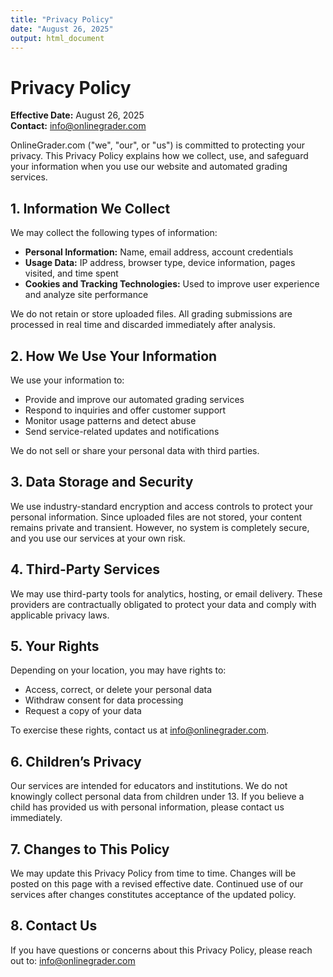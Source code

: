 ```yaml
---
title: "Privacy Policy"
date: "August 26, 2025"
output: html_document
---
```


# Privacy Policy

**Effective Date:** August 26, 2025  
**Contact:** [info@onlinegrader.com](mailto:info@onlinegrader.com)

OnlineGrader.com ("we", "our", or "us") is committed to protecting your privacy. This Privacy Policy explains how we collect, use, and safeguard your information when you use our website and automated grading services.

## 1. Information We Collect

We may collect the following types of information:

- **Personal Information:** Name, email address, account credentials
- **Usage Data:** IP address, browser type, device information, pages visited, and time spent
- **Cookies and Tracking Technologies:** Used to improve user experience and analyze site performance

We do not retain or store uploaded files. All grading submissions are processed in real time and discarded immediately after analysis.

## 2. How We Use Your Information

We use your information to:

- Provide and improve our automated grading services
- Respond to inquiries and offer customer support
- Monitor usage patterns and detect abuse
- Send service-related updates and notifications

We do not sell or share your personal data with third parties.

## 3. Data Storage and Security

We use industry-standard encryption and access controls to protect your personal information. Since uploaded files are not stored, your content remains private and transient. However, no system is completely secure, and you use our services at your own risk.

## 4. Third-Party Services

We may use third-party tools for analytics, hosting, or email delivery. These providers are contractually obligated to protect your data and comply with applicable privacy laws.

## 5. Your Rights

Depending on your location, you may have rights to:

- Access, correct, or delete your personal data
- Withdraw consent for data processing
- Request a copy of your data

To exercise these rights, contact us at [info@onlinegrader.com](mailto:info@onlinegrader.com).

## 6. Children’s Privacy

Our services are intended for educators and institutions. We do not knowingly collect personal data from children under 13. If you believe a child has provided us with personal information, please contact us immediately.

## 7. Changes to This Policy

We may update this Privacy Policy from time to time. Changes will be posted on this page with a revised effective date. Continued use of our services after changes constitutes acceptance of the updated policy.

## 8. Contact Us

If you have questions or concerns about this Privacy Policy, please reach out to: [info@onlinegrader.com](mailto:info@onlinegrader.com)
